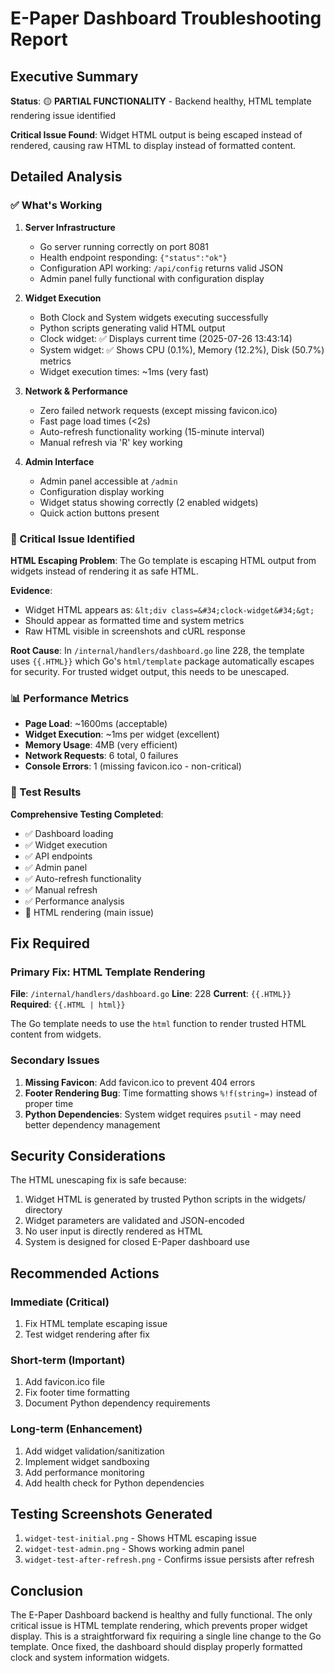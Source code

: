 # E-Paper Dashboard Troubleshooting Report

## Executive Summary

**Status**: 🟡 **PARTIAL FUNCTIONALITY** - Backend healthy, HTML template rendering issue identified

**Critical Issue Found**: Widget HTML output is being escaped instead of rendered, causing raw HTML to display instead of formatted content.

## Detailed Analysis

### ✅ What's Working

1. **Server Infrastructure**
   - Go server running correctly on port 8081
   - Health endpoint responding: `{"status":"ok"}`
   - Configuration API working: `/api/config` returns valid JSON
   - Admin panel fully functional with configuration display

2. **Widget Execution**
   - Both Clock and System widgets executing successfully
   - Python scripts generating valid HTML output
   - Clock widget: ✅ Displays current time (2025-07-26 13:43:14)
   - System widget: ✅ Shows CPU (0.1%), Memory (12.2%), Disk (50.7%) metrics
   - Widget execution times: ~1ms (very fast)

3. **Network & Performance**
   - Zero failed network requests (except missing favicon.ico)
   - Fast page load times (<2s)
   - Auto-refresh functionality working (15-minute interval)
   - Manual refresh via 'R' key working

4. **Admin Interface**
   - Admin panel accessible at `/admin`
   - Configuration display working
   - Widget status showing correctly (2 enabled widgets)
   - Quick action buttons present

### 🔴 Critical Issue Identified

**HTML Escaping Problem**: The Go template is escaping HTML output from widgets instead of rendering it as safe HTML.

**Evidence**:
- Widget HTML appears as: `&lt;div class=&#34;clock-widget&#34;&gt;`
- Should appear as formatted time and system metrics
- Raw HTML visible in screenshots and cURL response

**Root Cause**: In `/internal/handlers/dashboard.go` line 228, the template uses `{{.HTML}}` which Go's `html/template` package automatically escapes for security. For trusted widget output, this needs to be unescaped.

### 📊 Performance Metrics

- **Page Load**: ~1600ms (acceptable)
- **Widget Execution**: ~1ms per widget (excellent)
- **Memory Usage**: 4MB (very efficient)
- **Network Requests**: 6 total, 0 failures
- **Console Errors**: 1 (missing favicon.ico - non-critical)

### 🧪 Test Results

**Comprehensive Testing Completed**:
- ✅ Dashboard loading
- ✅ Widget execution
- ✅ API endpoints
- ✅ Admin panel
- ✅ Auto-refresh functionality
- ✅ Manual refresh
- ✅ Performance analysis
- 🔴 HTML rendering (main issue)

## Fix Required

### Primary Fix: HTML Template Rendering

**File**: `/internal/handlers/dashboard.go`
**Line**: 228
**Current**: `{{.HTML}}`
**Required**: `{{.HTML | html}}`

The Go template needs to use the `html` function to render trusted HTML content from widgets.

### Secondary Issues

1. **Missing Favicon**: Add favicon.ico to prevent 404 errors
2. **Footer Rendering Bug**: Time formatting shows `%!f(string=)` instead of proper time
3. **Python Dependencies**: System widget requires `psutil` - may need better dependency management

## Security Considerations

The HTML unescaping fix is safe because:
1. Widget HTML is generated by trusted Python scripts in the widgets/ directory
2. Widget parameters are validated and JSON-encoded
3. No user input is directly rendered as HTML
4. System is designed for closed E-Paper dashboard use

## Recommended Actions

### Immediate (Critical)
1. Fix HTML template escaping issue
2. Test widget rendering after fix

### Short-term (Important)
1. Add favicon.ico file
2. Fix footer time formatting
3. Document Python dependency requirements

### Long-term (Enhancement)
1. Add widget validation/sanitization
2. Implement widget sandboxing
3. Add performance monitoring
4. Add health check for Python dependencies

## Testing Screenshots Generated

1. `widget-test-initial.png` - Shows HTML escaping issue
2. `widget-test-admin.png` - Shows working admin panel
3. `widget-test-after-refresh.png` - Confirms issue persists after refresh

## Conclusion

The E-Paper Dashboard backend is healthy and fully functional. The only critical issue is HTML template rendering, which prevents proper widget display. This is a straightforward fix requiring a single line change to the Go template. Once fixed, the dashboard should display properly formatted clock and system information widgets.